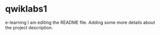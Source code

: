 # qwiklabs1
e-learning
I am editing the README file. Adding some more details about the project description.
